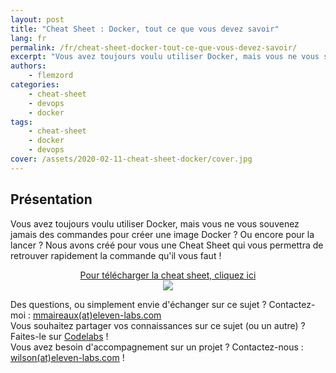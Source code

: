 ```yaml
---
layout: post
title: "Cheat Sheet : Docker, tout ce que vous devez savoir"
lang: fr
permalink: /fr/cheat-sheet-docker-tout-ce-que-vous-devez-savoir/
excerpt: "Vous avez toujours voulu utiliser Docker, mais vous ne vous souvenez jamais des commandes pour créer une image Docker ? Ou encore pour la lancer ?"
authors:
    - flemzord
categories:
    - cheat-sheet
    - devops
    - docker
tags:
    - cheat-sheet
    - docker
    - devops
cover: /assets/2020-02-11-cheat-sheet-docker/cover.jpg
---
```


## Présentation

Vous avez toujours voulu utiliser Docker, mais vous ne vous souvenez jamais des commandes pour créer une image Docker ? Ou encore pour la lancer ? 
Nous avons créé pour vous une Cheat Sheet qui vous permettra de retrouver rapidement la commande qu'il vous faut !

<p align="center">
  <a href="http://bit.ly/cheat-sheet-Docker">Pour télécharger la cheat sheet, cliquez ici</a>
  <br>
  <img src="{{site.baseurl}}/assets/2020-02-11-cheat-sheet-docker/button.png">
</p>

Des questions, ou simplement envie d'échanger sur ce sujet ? Contactez-moi : [mmaireaux(at)eleven-labs.com](mailto:mmaireaux@eleven-labs.com)  
Vous souhaitez partager vos connaissances sur ce sujet (ou un autre) ? Faites-le sur [Codelabs](https://codelabs.eleven-labs.com) !  
Vous avez besoin d'accompagnement sur un projet ? Contactez-nous : [wilson(at)eleven-labs.com](mailto:wilson@eleven-labs.com) !
